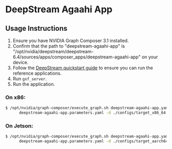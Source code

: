 # DeepStream Agaahi App

## Usage Instructions

1. Ensure you have NVIDIA Graph Composer 3.1 installed.
2. Confirm that the path to "deepstream-agaahi-app" is "/opt/nvidia/deepstream/deepstream-6.4/sources/apps/composer_apps/deepstream-agaahi-app" on your device.
3. Follow the [DeepStream quickstart guide](https://docs.nvidia.com/metropolis/deepstream/dev-guide/text/DS_Quickstart.html) to ensure you can run the reference applications.
4. Run `gxf_server`.
5. Run the application.

### On x86:

```bash
$ /opt/nvidia/graph-composer/execute_graph.sh deepstream-agaahi-app.yaml \
      deepstream-agaahi-app.parameters.yaml -d ./configs/target_x86_64.yaml

```

### On Jetson:

```bash
$ /opt/nvidia/graph-composer/execute_graph.sh deepstream-agaahi-app.yaml \
      deepstream-agaahi-app.parameters.yaml -d ./configs/target_aarch64.yaml
```
